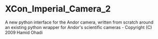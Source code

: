 # XCon_Imperial_Camera_2
A new python interface for the Andor camera, written from scratch around an existing python wrapper for Andor's scientific cameras - Copyright (C) 2009  Hamid Ohadi

